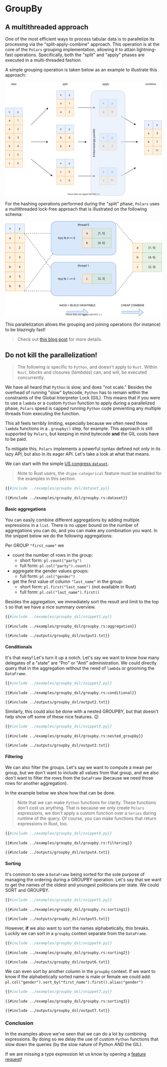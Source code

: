 # GroupBy

## A multithreaded approach

One of the most efficient ways to process tabular data is to parallelize its processing
via the "split-apply-combine" approach. This operation is at the core of the `Polars`
grouping implementation, allowing it to attain lightning-fast operations. Specifically, both the "split" and "apply" phases are executed in a multi-threaded
fashion.

A simple grouping operation is taken below as an example to illustrate this approach:

![](https://raw.githubusercontent.com/pola-rs/polars-static/master/docs/split-apply-combine.svg)

For the hashing operations performed during the "split" phase, `Polars` uses a
multithreaded lock-free approach that is illustrated on the following schema:

![](https://raw.githubusercontent.com/pola-rs/polars-static/master/docs/lock-free-hash.svg)

This parallelization allows the grouping and joining operations (for instance) to be
blazingly fast!

> Check out [this blog post](https://www.ritchievink.com/blog/2021/02/28/i-wrote-one-of-the-fastest-dataframe-libraries/)
> for more details.

## Do not kill the parallelization!

> The following is specific to `Python`, and doesn't apply to `Rust`.  Within `Rust`, blocks and closures (_lambdas_) can, and will, be executed concurrently.

We have all heard that `Python` is slow, and does "not scale." Besides the overhead of
running "slow" bytecode, `Python` has to remain within the constraints of the Global
Interpreter Lock (GIL). This means that if you were to use a `lambda` or a custom `Python`
function to apply during a parallelized phase, `Polars` speed is capped running `Python`
code preventing any multiple threads from executing the function.

This all feels terribly limiting, especially because we often need those `lambda` functions in a
`.groupby()` step, for example. This approach is still supported by `Polars`, but
keeping in mind bytecode **and** the GIL costs have to be paid.

To mitigate this, `Polars` implements a powerful syntax defined not only in its lazy API,
but also in its eager API.  Let's take a look at what that means.

We can start with the simple
[US congress `dataset`](https://github.com/unitedstates/congress-legislators).

> Note to Rust users, the `dtype-categorical` feature must be enabled for the examples in this section.

<div class="tabbed-blocks">

```python
{{#include ../examples/groupby_dsl/dataset.py}}
```

```rust,noplayground
{{#include ../examples/groupby_dsl/groupby.rs:dataset}}
```

</div>

#### Basic aggregations

You can easily combine different aggregations by adding multiple expressions in a
`list`. There is no upper bound on the number of aggregations you can do, and you can
make any combination you want. In the snippet below we do the following aggregations:

Per GROUP `"first_name"` we

- count the number of rows in the group:
  - short form: `pl.count("party")`
  - full form: `pl.col("party").count()`
- aggregate the gender values groups:
  - full form: `pl.col("gender")`
- get the first value of column `"last_name"` in the group:
  - short form: `pl.first("last_name")` (not available in Rust)
  - full form: `pl.col("last_name").first()`

Besides the aggregation, we immediately sort the result and limit to the top `5` so that
we have a nice summary overview.

<div class="tabbed-blocks">

```python
{{#include ../examples/groupby_dsl/snippet1.py}}
```

```rust,noplayground
{{#include ../examples/groupby_dsl/groupby.rs:aggregation}}
```

</div>

```text
{{#include ../outputs/groupby_dsl/output1.txt}}
```

#### Conditionals

It's that easy! Let's turn it up a notch. Let's say we want to know how
many delegates of a "state" are "Pro" or "Anti" administration. We could directly query
that in the aggregation without the need of `lambda` or grooming the `DataFrame`.

<div class="tabbed-blocks">

```python
{{#include ../examples/groupby_dsl/snippet2.py}}
```

```rust,noplayground
{{#include ../examples/groupby_dsl/groupby.rs:conditional}}
```

</div>

```text
{{#include ../outputs/groupby_dsl/output2.txt}}
```

Similarly,  this could also be done with a nested GROUPBY, but that doesn't help show off some of these nice features. 😉

<div class="tabbed-blocks">

```python
{{#include ../examples/groupby_dsl/snippet3.py}}
```

```rust,noplayground
{{#include ../examples/groupby_dsl/groupby.rs:nested_groupby}}
```

</div>

```text
{{#include ../outputs/groupby_dsl/output3.txt}}
```

#### Filtering

We can also filter the groups. Let's say we want to compute a mean per group, but we
don't want to include all values from that group, and we also don't want to filter the
rows from the `DataFrame` (because we need those rows for another aggregation).

In the example below we show how that can be done.

> Note that we can make `Python` functions for clarity. These functions don't cost us anything. That is because we only create `Polars` expressions, we don't apply a custom function over a `Series` during runtime of the query.  Of course, you can make functions that return expressions in Rust, too.

<div class="tabbed-blocks">

```python
{{#include ../examples/groupby_dsl/snippet4.py}}
```

```rust,noplayground
{{#include ../examples/groupby_dsl/groupby.rs:filtering}}
```

</div>

```text
{{#include ../outputs/groupby_dsl/output4.txt}}
```

#### Sorting

It's common to see a `DataFrame` being sorted for the sole purpose of managing the ordering during a GROUPBY operation. Let's say that we want to get the names of the oldest and youngest politicians per state. We could SORT and GROUPBY.

<div class="tabbed-blocks">

```python
{{#include ../examples/groupby_dsl/snippet5.py}}
```

```rust,noplayground
{{#include ../examples/groupby_dsl/groupby.rs:sorting1}}
```

</div>

```text
{{#include ../outputs/groupby_dsl/output5.txt}}
```

However, **if** we also want to sort the names alphabetically, this breaks. Luckily we can sort in a `groupby` context separate from the `DataFrame`.

<div class="tabbed-blocks">

```python
{{#include ../examples/groupby_dsl/snippet6.py}}
```

```rust,noplayground
{{#include ../examples/groupby_dsl/groupby.rs:sorting2}}
```

</div>

```text
{{#include ../outputs/groupby_dsl/output6.txt}}
```

We can even sort by another column in the `groupby` context. If we want to know if the alphabetically sorted name is male or female we could add: `pl.col("gender").sort_by("first_name").first().alias("gender")`

<div class="tabbed-blocks">

```python
{{#include ../examples/groupby_dsl/snippet7.py}}
```

```rust,noplayground
{{#include ../examples/groupby_dsl/groupby.rs:sorting3}}
```

</div>

```text
{{#include ../outputs/groupby_dsl/output7.txt}}
```

### Conclusion

In the examples above we've seen that we can do a lot by combining expressions. By doing so we delay the use of custom `Python` functions that slow down the queries (by the slow nature of Python AND the GIL).

If we are missing a type expression let us know by opening a
[feature request](https://github.com/pola-rs/polars/issues/new/choose)!

